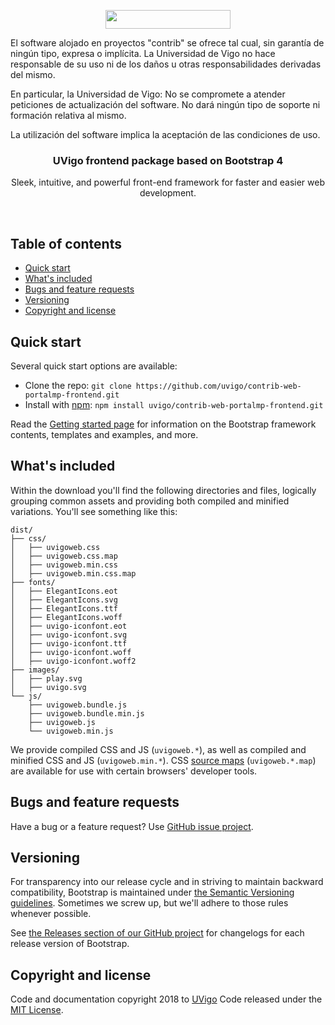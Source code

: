 <p align="center">
  <a href="https://uvigo.gal/">
    <img src="https://www.uvigo.gal/themes/custom/uvigo/logo.svg" alt="" width="200" height="30">
  </a>
</p>

<p>El software alojado en proyectos "contrib" se ofrece tal cual, sin garantía de ningún tipo, expresa o implícita. La Universidad de Vigo no hace responsable de su uso ni de los daños u otras responsabilidades derivadas del mismo.

En particular, la Universidad de Vigo: No se compromete a atender peticiones de actualización del software. No dará ningún tipo de soporte ni formación relativa al mismo.

La utilización del software implica la aceptación de las condiciones de uso.</p>

<p align="center">

  <h3 align="center">UVigo frontend package based on Bootstrap 4</h3>

  <p align="center">
    Sleek, intuitive, and powerful front-end framework for faster and easier web development.
  </p>
</p>

<br>

## Table of contents

- [Quick start](#quick-start)
- [What's included](#whats-included)
- [Bugs and feature requests](#bugs-and-feature-requests)
- [Versioning](#versioning)
- [Copyright and license](#copyright-and-license)

## Quick start

Several quick start options are available:

- Clone the repo: `git clone https://github.com/uvigo/contrib-web-portalmp-frontend.git`
- Install with [npm](https://www.npmjs.com/): `npm install uvigo/contrib-web-portalmp-frontend.git`

Read the [Getting started page](https://getbootstrap.com/docs/4.0/getting-started/introduction/) for information on the Bootstrap framework contents, templates and examples, and more.

## What's included

Within the download you'll find the following directories and files, logically grouping common assets and providing both compiled and minified variations. You'll see something like this:

```
dist/
├── css/
│   ├── uvigoweb.css
│   ├── uvigoweb.css.map
│   ├── uvigoweb.min.css
│   ├── uvigoweb.min.css.map
├── fonts/
│   ├── ElegantIcons.eot
│   ├── ElegantIcons.svg
│   ├── ElegantIcons.ttf
│   ├── ElegantIcons.woff
│   ├── uvigo-iconfont.eot
│   ├── uvigo-iconfont.svg
│   ├── uvigo-iconfont.ttf
│   ├── uvigo-iconfont.woff
│   ├── uvigo-iconfont.woff2
├── images/
│   ├── play.svg
│   ├── uvigo.svg
└── js/
    ├── uvigoweb.bundle.js
    ├── uvigoweb.bundle.min.js
    ├── uvigoweb.js
    └── uvigoweb.min.js
```

We provide compiled CSS and JS (`uvigoweb.*`), as well as compiled and minified CSS and JS (`uvigoweb.min.*`). CSS [source maps](https://developers.google.com/web/tools/chrome-devtools/debug/readability/source-maps) (`uvigoweb.*.map`) are available for use with certain browsers' developer tools.

## Bugs and feature requests

Have a bug or a feature request? Use [GitHub issue project](https://github.com/uvigo/contrib-web-portalmp-frontend/issues).

## Versioning

For transparency into our release cycle and in striving to maintain backward compatibility, Bootstrap is maintained under [the Semantic Versioning guidelines](https://semver.org/). Sometimes we screw up, but we'll adhere to those rules whenever possible.

See [the Releases section of our GitHub project](https://github.com/uvigo/contrib-web-portalmp-frontend/releases) for changelogs for each release version of Bootstrap.

## Copyright and license

Code and documentation copyright 2018 to [UVigo](http://uvigo.gal) Code released under the [MIT License](https://github.com/uvigo/contrib-web-portalmp-frontend/blob/master/LICENSE).
